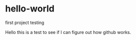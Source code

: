 # hello-world
first project testing

Hello this is a test to see if I can figure out how github works.

